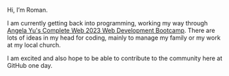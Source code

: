 Hi, I’m Roman.

I am currently getting back into programming, working my way through [Angela Yu's Complete Web 2023 Web Development Bootcamp](https://www.udemy.com/share/101qYw3@9JTy6nKy9wlxjM3E7_2IZIqPTk3lSB1Y1z4inCzg7d-zWQVBVfphzkAJtGudFGy4sQ==/). There are lots of ideas in my head for coding, mainly to manage my family or my work at my local church.

I am excited and also hope to be able to contribute to the community here at GitHub one day.

<!---
romantanzerfamily/romantanzerfamily is a ✨ special ✨ repository because its `README.md` (this file) appears on your GitHub profile.
You can click the Preview link to take a look at your changes.
--->
